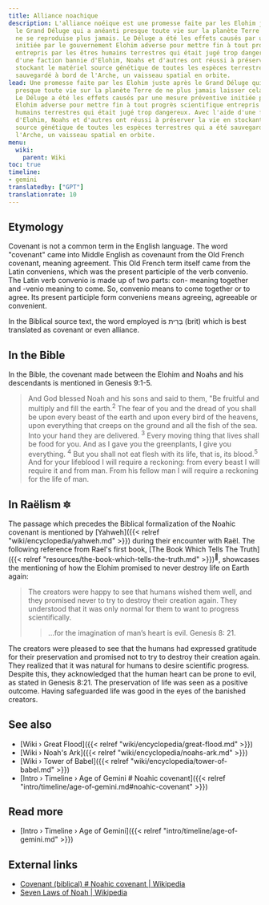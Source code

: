 ```yaml
---
title: Alliance noachique
description: L'alliance noéique est une promesse faite par les Elohim juste après
  le Grand Déluge qui a anéanti presque toute vie sur la planète Terre pour que cela
  ne se reproduise plus jamais. Le Déluge a été les effets causés par une mesure préventive
  initiée par le gouvernement Elohim adverse pour mettre fin à tout progrès scientifique
  entrepris par les êtres humains terrestres qui était jugé trop dangereux. Avec l'aide
  d'une faction bannie d'Elohim, Noahs et d'autres ont réussi à préserver la vie en
  stockant le matériel source génétique de toutes les espèces terrestres qui a été
  sauvegardé à bord de l'Arche, un vaisseau spatial en orbite.
lead: Une promesse faite par les Elohim juste après le Grand Déluge qui a anéanti
  presque toute vie sur la planète Terre de ne plus jamais laisser cela se reproduire.
  Le Déluge a été les effets causés par une mesure préventive initiée par le gouvernement
  Elohim adverse pour mettre fin à tout progrès scientifique entrepris par les êtres
  humains terrestres qui était jugé trop dangereux. Avec l'aide d'une faction bannie
  d'Elohim, Noahs et d'autres ont réussi à préserver la vie en stockant le matériel
  source génétique de toutes les espèces terrestres qui a été sauvegardé à bord de
  l'Arche, un vaisseau spatial en orbite.
menu:
  wiki:
    parent: Wiki
toc: true
timeline:
- gemini
translatedby: ["GPT"]
translationrate: 10
---
```


## Etymology

Covenant is not a common term in the English language. The word "covenant" came into Middle English as covenaunt from the Old French covenant, meaning agreement. This Old French term itself came from the Latin conveniens, which was the present participle of the verb convenio. The Latin verb convenio is made up of two parts: con- meaning together and -venio meaning to come. So, convenio means to come together or to agree. Its present participle form conveniens means agreeing, agreeable or convenient.

In the Biblical source text, the word employed is בְּרִית (brit) which is best translated as covenant or even alliance.

## In the Bible

In the Bible, the covenant made between the Elohim and Noahs and his descendants is mentioned in Genesis 9:1-5.

> And God blessed Noah and his sons and said to them, "Be fruitful and multiply and fill the earth.<sup>2</sup> The fear of you and the dread of you shall be upon every beast of the earth and upon every bird of the heavens, upon everything that creeps on the ground and all the fish of the sea. Into your hand they are delivered. <sup>3</sup> Every moving thing that lives shall be food for you. And as I gave you the greenplants, I give you everything. <sup>4</sup> But you shall not eat flesh with its life, that is, its blood.<sup>5</sup> And for your lifeblood I will require a reckoning: from every beast I will require it and from man. From his fellow man I will require a reckoning for the life of man.

## In Raëlism 🔯

The passage which precedes the Biblical formalization of the Noahic covenant is mentioned by [Yahweh]({{< relref "wiki/encyclopedia/yahweh.md" >}}) during their encounter with Raël. The following reference from Rael's first book, [The Book Which Tells The Truth]({{< relref "resources/the-book-which-tells-the-truth.md" >}})<sup>📖</sup>, showcases the mentioning of how the Elohim promised to never destroy life on Earth again:

> The creators were happy to see that humans wished them well, and they promised never to try to destroy their creation again. They understood that it was only normal for them to want to progress scientifically.
>
>> ...for the imagination of man’s heart is evil.
>> Genesis 8: 21.

The creators were pleased to see that the humans had expressed gratitude for their preservation and promised not to try to destroy their creation again. They realized that it was natural for humans to desire scientific progress. Despite this, they acknowledged that the human heart can be prone to evil, as stated in Genesis 8:21. The preservation of life was seen as a positive outcome. Having safeguarded life was good in the eyes of the banished creators.

## See also

- [Wiki › Great Flood]({{< relref "wiki/encyclopedia/great-flood.md" >}})
- [Wiki › Noah\'s Ark]({{< relref "wiki/encyclopedia/noahs-ark.md" >}})
- [Wiki › Tower of Babel]({{< relref "wiki/encyclopedia/tower-of-babel.md" >}})
- [Intro › Timeline › Age of Gemini \# Noahic covenant]({{< relref "intro/timeline/age-of-gemini.md#noahic-covenant" >}})

## Read more

- [Intro › Timeline › Age of Gemini]({{< relref "intro/timeline/age-of-gemini.md" >}})

## External links

- [Covenant (biblical) # Noahic covenant | Wikipedia](https://en.wikipedia.org/wiki/Covenant_%28biblical%29#Noahic_covenant)
- [Seven Laws of Noah | Wikipedia](https://en.wikipedia.org/wiki/Seven_Laws_of_Noah)
